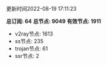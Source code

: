 更新时间2022-08-19 17:11:23

**总订阅: 64**
**总节点: 9049**
**有效节点: 1911**
- v2ray节点: 1613
- ss节点: 235
- trojan节点: 61
- ssr节点: 2
